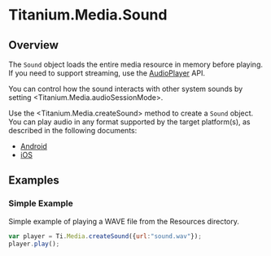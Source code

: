 # Titanium.Media.Sound

<TypeHeader/>

## Overview

The `Sound` object loads the entire media resource in memory before playing.  If you need to 
support streaming, use the [AudioPlayer](Titanium.Media.AudioPlayer) API.

You can control how the sound interacts with other system sounds
by setting <Titanium.Media.audioSessionMode>.

Use the <Titanium.Media.createSound> method to create a `Sound` object. You can play audio 
in any format supported by the target platform(s), as described in the following documents:

* [Android](https://developer.android.com/guide/topics/media/media-formats#core)
* [iOS](https://developer.apple.com/audio/)

## Examples

### Simple Example

Simple example of playing a WAVE file from the Resources directory.

``` js
var player = Ti.Media.createSound({url:"sound.wav"});
player.play();
```


<ApiDocs/>
